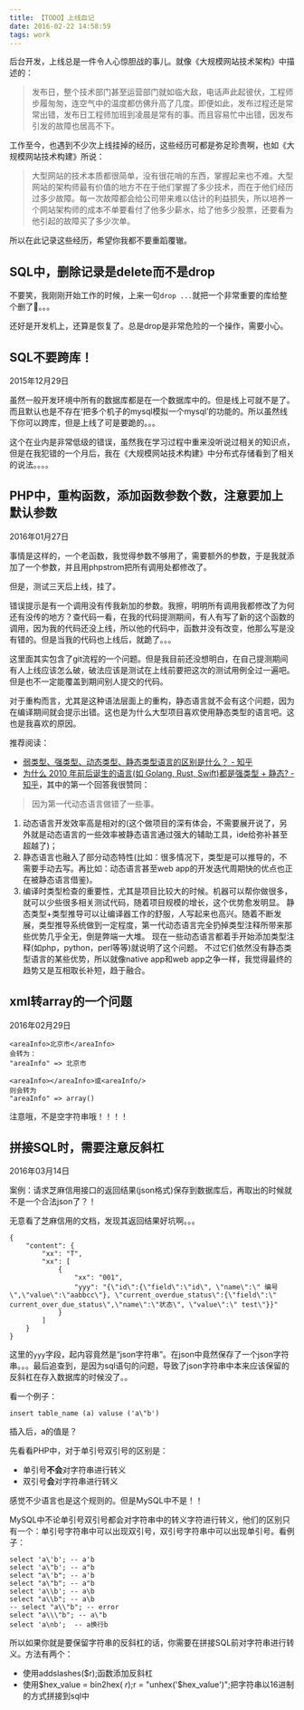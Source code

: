 ```yaml
---
title: 【TODO】上线血记
date: 2016-02-22 14:58:59
tags: work
---
```


后台开发，上线总是一件令人心惊胆战的事儿。就像《大规模网站技术架构》中描述的：

> 发布日，整个技术部门甚至运营部门就如临大敌，电话声此起彼伏，工程师步履匆匆，连空气中的温度都仿佛升高了几度。即便如此，发布过程还是常常出错，发布日工程师加班到凌晨是常有的事。而且容易忙中出错，因发布引发的故障也居高不下。

工作至今，也遇到不少次上线挂掉的经历，这些经历可都是弥足珍贵啊，也如《大规模网站技术构建》所说：

> 大型网站的技术本质都很简单，没有很花哨的东西，掌握起来也不难。大型网站的架构师最有价值的地方不在于他们掌握了多少技术，而在于他们经历过多少故障。每一次故障都会给公司带来难以估计的利益损失，所以培养一个网站架构师的成本不单要看付了他多少薪水，给了他多少股票，还要看为他引起的故障买了多少次单。

所以在此记录这些经历，希望你我都不要重蹈覆辙。

## SQL中，删除记录是delete而不是drop
不要笑，我刚刚开始工作的时候，上来一句`drop ...`就把一个非常重要的库给整个删了👼。。。

还好是开发机上，还算是恢复了。总是drop是非常危险的一个操作，需要小心。

## SQL不要跨库！
2015年12月29日

虽然一般开发环境中所有的数据库都是在一个数据库中的。但是线上可就不是了。而且默认也是不存在‘把多个机子的mysql模拟一个mysql’的功能的。所以虽然线下你可以跨库，但是上线了可是要跪的。。。

这个在业内是非常低级的错误，虽然我在学习过程中重来没听说过相关的知识点，但是在我犯错的一个月后，我在《大规模网站技术构建》中分布式存储看到了相关的说法。。。。

## PHP中，重构函数，添加函数参数个数，注意要加上默认参数
2016年01月27日

事情是这样的，一个老函数，我觉得参数不够用了，需要额外的参数，于是我就添加了一个参数，并且用phpstrom把所有调用处都修改了。

但是，测试三天后上线，挂了。

错误提示是有一个调用没有传我新加的参数。我擦，明明所有调用我都修改了为何还有没传的地方？查代码一看，在我的代码提测期间，有人有写了新的这个函数的调用，因为我的代码还没上线，所以他的代码中，函数并没有改变，他那么写是没有错的。但是当我的代码也上线后，就跪了。。。

这里面其实包含了git流程的一个问题。但是我目前还没想明白，在自己提测期间有人上线应该怎么破，破法应该是测试在上线前要把这次的测试用例全过一遍吧。但是也不一定能覆盖到期间别人提交的代码。

对于重构而言，尤其是这种语法层面上的重构，静态语言就不会有这个问题，因为在编译期间就会提示出错。这也是为什么大型项目喜欢使用静态类型的语言吧。这也是我喜欢的原因。

推荐阅读：
- [弱类型、强类型、动态类型、静态类型语言的区别是什么？ - 知乎](https://www.zhihu.com/question/19918532)
- [为什么 2010 年前后诞生的语言(如 Golang, Rust, Swift)都是强类型 + 静态? - 知乎](https://www.zhihu.com/question/31100089)，其中的第一个回答我很赞同：

> 因为第一代动态语言做错了一些事。
1. 动态语言开发效率高是相对的(这个做项目的深有体会，不需要展开说了，另外就是动态语言的一些效率被静态语言通过强大的辅助工具，ide给弥补甚至超越了)；
2. 静态语言也融入了部分动态特性(比如：很多情况下，类型是可以推导的，不需要手动去写。再比如：动态语言甚至web app的开发迭代周期快的优点也正在被静态语言借鉴)。
3. 编译时类型检查的重要性，尤其是项目比较大的时候。机器可以帮你做很多，就可以少些很多相关测试代码，随着项目规模的增长，这个优势愈发明显。
静态类型+类型推导可以让编译器工作的舒服，人写起来也高兴。随着不断发展，类型推导系统做到一定程度，第一代动态语言完全扔掉类型注释所带来那些优势几乎全无，倒是弊端一大堆。
现在一些动态语言都着手开始添加类型注释(如php，python，perl等等)就说明了这个问题。
不过它们依然没有静态类型语言的某些优势，所以就像native app和web app之争一样，我觉得最终的趋势又是互相取长补短，趋于融合。

## xml转array的一个问题
2016年02月29日

    <areaInfo>北京市</areaInfo>
    会转为：
    "areaInfo" => 北京市
    
    <areaInfo></areaInfo>或<areaInfo/>
    则会转为
    "areaInfo" => array()

注意哦，不是空字符串哦！！！！

## 拼接SQL时，需要注意反斜杠
2016年03月14日

案例：请求芝麻信用接口的返回结果(json格式)保存到数据库后，再取出的时候就不是一个合法json了？！

无意看了芝麻信用的文档，发现其返回结果好坑啊。。。

```
{
    "content": {
        "xx": "T", 
        "xx": [
            {
                "xx": "001", 
                "yyy": "{\"id\":{\"field\":\"id\", \"name\":\" 编号\",\"value\":\"aabbcc\"}, \"current_overdue_status\":{\"field\":\" current_over_due_status\",\"name\":\"状态\", \"value\":\" test\"}}"
            }
        ]
    }
}
```

这里的`yyy`字段，起内容竟然是“json字符串”。在json中竟然保存了一个json字符串。。。最后追查到，是因为sql语句的问题，导致了json字符串中本来应该保留的反斜杠在存入数据库的时候没了。。

看一个例子：

    insert table_name (a) valuse ('a\"b')

插入后，a的值是？

先看看PHP中，对于单引号双引号的区别是：

- 单引号**不会**对字符串进行转义
- 双引号**会**对字符串进行转义

感觉不少语言也是这个规则的。但是MySQL中不是！！

MySQL中不论单引号双引号都会对字符串中的转义字符进行转义，他们的区别只有一个：单引号字符串中可以出现双引号，双引号字符串中可以出现单引号。看例子：

```
select 'a\'b'; -- a'b
select 'a\"b'; -- a"b
select "a\'b"; -- a'b
select "a\"b"; -- a"b
select 'a\\b'; -- a\b
select "a\\b"; -- a\b
-- select "a\\"b"; -- error
select "a\\\"b"; -- a\"b
select 'a\nb';  -- a换行b
```

所以如果你就是要保留字符串的反斜杠的话，你需要在拼接SQL前对字符串进行转义。方法有两个：

- 使用addslashes($r);函数添加反斜杠
- 使用$hex_value = bin2hex( $r );$r =  "unhex('$hex_value')";把字符串以16进制的方式拼接到sql中




